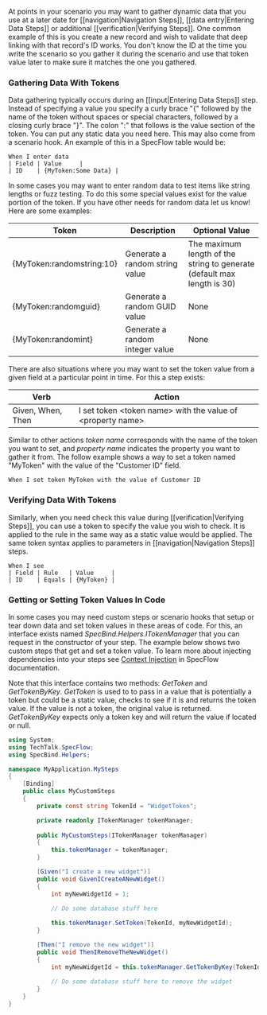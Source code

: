At points in your scenario you may want to gather dynamic data that you use at a later date for [[navigation|Navigation Steps]], [[data entry|Entering Data Steps]] or additional [[verification|Verifying Steps]]. One common example of this is you create a new record and wish to validate that deep linking with that record's ID works. You don't know the ID at the time you write the scenario so you gather it during the scenario and use that token value later to make sure it matches the one you gathered.

### Gathering Data With Tokens ###

Data gathering typically occurs during an [[input|Entering Data Steps]] step. Instead of specifying a value you specify a curly brace "\{" followed by the name of the token without spaces or special characters, followed by a closing curly brace "\}". The colon "\:" that follows is the value section of the token. You can put any static data you need here. This may also come from a scenario hook. An example of this in a SpecFlow table would be:


```Cucumber
When I enter data
| Field | Value     |
| ID    | {MyToken:Some Data} | 
``` 

In some cases you may want to enter random data to test items like string lengths or fuzz testing. To do this some special values exist for the value portion of the token. If you have other needs for random data let us know! Here are some examples:

| Token | Description | Optional Value |
|-------|-------------|----------------|
| \{MyToken:randomstring:10\} | Generate a random string value | The maximum length of the string to generate (default max length is 30) |
| \{MyToken:randomguid\} | Generate a random GUID value | None |
| \{MyToken:randomint\} | Generate a random integer value | None |

There are also situations where you may want to set the token value from a given field at a particular point in time. For this a step exists: 

| Verb | Action |
|------|--------|
| Given, When, Then | I set token \<token name\> with the value of \<property name\> |

Similar to other actions *token name* corresponds with the name of the token you want to set, and *property name* indicates the property you want to gather it from. The follow example shows a way to set a token named "MyToken" with the value of the "Customer ID" field.

```Cucumber
When I set token MyToken with the value of Customer ID
``` 

### Verifying Data With Tokens ###

Similarly, when you need check this value during [[verification|Verifying Steps]], you can use a token to specify the value you wish to check. It is applied to the rule in the same way as a static value would be applied. The same token syntax applies to parameters in [[navigation|Navigation Steps]] steps.

```Cucumber
When I see
| Field | Rule   | Value     |
| ID    | Equals | {MyToken} | 
``` 

### Getting or Setting Token Values In Code ###

In some cases you may need custom steps or scenario hooks that setup or tear down data and set token values in these areas of code. For this, an interface exists named *SpecBind.Helpers.ITokenManager* that you can request in the constructor of your step. The example below shows two custom steps that get and set a token value. To learn more about injecting dependencies into your steps see [Context Injection](https://github.com/techtalk/SpecFlow/wiki/Context-Injection) in SpecFlow documentation. 

Note that this interface contains two methods: *GetToken* and *GetTokenByKey*. *GetToken* is used to to pass in a value that is potentially a token but could be a static value, checks to see if it is and returns the token value. If the value is not a token, the original value is returned. *GetTokenByKey* expects only a token key and will return the value if located or null.

```C#
using System;
using TechTalk.SpecFlow;
using SpecBind.Helpers;

namespace MyApplication.MySteps
{
	[Binding]
    public class MyCustomSteps
    {
		private const string TokenId = "WidgetToken"; 

		private readonly ITokenManager tokenManager;
		
		public MyCustomSteps(ITokenManager tokenManager)
		{
			this.tokenManager = tokenManager;
		}

		[Given("I create a new widget")]
    	public void GivenICreateANewWidget()
    	{
			int myNewWidgetId = 1;
			
			// Do some database stuff here

			this.tokenManager.SetToken(TokenId, myNewWidgetId);
    	}

		[Then("I remove the new widget")]
    	public void ThenIRemoveTheNewWidget()
    	{
			int myNewWidgetId = this.tokenManager.GetTokenByKey(TokenId);
			
			// Do some database stuff here to remove the widget
    	}
    }
}
```